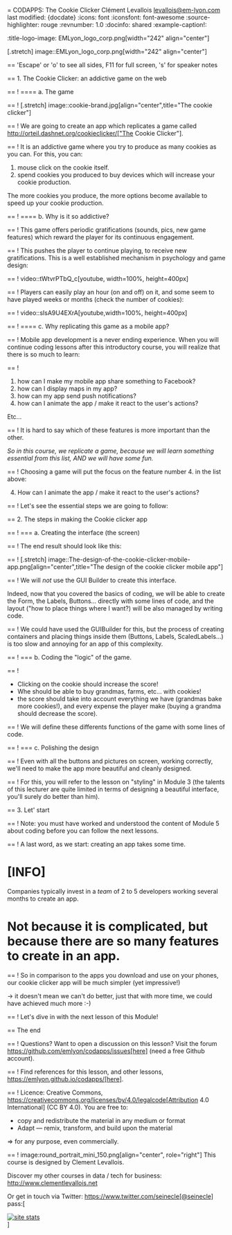 = CODAPPS: The Cookie Clicker
Clément Levallois <levallois@em-lyon.com>
last modified: {docdate}
:icons: font
:iconsfont: font-awesome
:source-highlighter: rouge
:revnumber: 1.0
:docinfo: shared
:example-caption!:


:title-logo-image: EMLyon_logo_corp.png[width="242" align="center"]

[.stretch]
image::EMLyon_logo_corp.png[width="242" align="center"]




==  'Escape' or 'o' to see all sides, F11 for full screen, 's' for speaker notes

==  1. The Cookie Clicker: an addictive game on the web

==  !
==== a. The game

==  !
[.stretch]
image::cookie-brand.jpg[align="center",title="The cookie clicker"]


==  !
We are going to create an app which replicates a game called http://orteil.dashnet.org/cookieclicker/["The Cookie Clicker"].

==  !
It is an addictive game where you try to produce as many cookies as you can. For this, you can:

1. mouse click on the cookie itself.
2. spend cookies you produced to buy devices which will increase your cookie production.

The more cookies you produce, the more options become available to speed up your cookie production.

==  !
==== b. Why is it so addictive?

==  !
This game offers periodic gratifications (sounds, pics, new game features) which reward the player for its continuous engagement.

==  !
This pushes the player to continue playing, to receive new gratifications.
This is a well established mechanism in psychology and game design:

==  !
video::tWtvrPTbQ_c[youtube, width=100%, height=400px]

==  !
Players can easily play an hour (on and off) on it, and some seem to have played weeks or months (check the number of cookies):

==  !
video::sIsA9U4EXrA[youtube,width=100%, height=400px]

==  !
==== c. Why replicating this game as a mobile app?

==  !
Mobile app development is a never ending experience.
When you will continue coding lessons after this introductory course, you will realize that there is so much to learn:

==  !
1. how can I make my mobile app share something to Facebook?
2. how can I display maps in my app?
3. how can my app send push notifications?
4. how can I animate the app / make it react to the user's actions?

Etc...

==  !
It is hard to say which of these features is more important than the other.

*So in this course, we replicate a game, because we will learn something essential from this list, AND we will have some fun.*

==  !
Choosing a game will put the focus on the feature number 4. in the list above:

 4. How can I animate the app / make it react to the user's actions?

==  !
Let's see the essential steps we are going to follow:

==  2. The steps in making the Cookie clicker app

==  !
=== a. Creating the interface (the screen)

==  !
The end result should look like this:

==  !
[.stretch]
image::The-design-of-the-cookie-clicker-mobile-app.png[align="center",title="The design of the cookie clicker mobile app"]


==  !
We will *not* use the GUI Builder to create this interface.

Indeed, now that you covered the basics of coding, we will be able to create the Form, the Labels, Buttons... directly with some lines of code, and the layout ("how to place things where I want?) will be also managed by writing code.

==  !
We could have used the GUIBuilder for this, but the process of creating containers and placing things inside them (Buttons, Labels, ScaledLabels...) is too slow and annoying for an app of this complexity.

==  !
=== b. Coding the "logic" of the game.

==  !
- Clicking on the cookie should increase the score!
- Whe should be able to buy grandmas, farms, etc... with cookies!
- the score should take into account everything we have (grandmas bake more cookies!), and every expense the player make (buying a grandma should decrease the score).

==  !
We will define these differents functions of the game with some lines of code.

==  !
=== c. Polishing the design

==  !
Even with all the buttons and pictures on screen, working correctly, we'll need to make the app more beautiful and cleanly designed.

==  !
For this, you will refer to the lesson on "styling" in Module 3 (the talents of this lecturer are quite limited in terms of designing a beautiful interface, you'll surely do better than him).

==  3. Let' start

==  !
Note: you must have worked and understood the content of Module 5 about coding before you can follow the next lessons.

==  !
A last word, as we start: creating an app takes some time.

[INFO]
====
Companies typically invest in a *team* of 2 to 5 developers working several months to create an app.

Not because it is complicated, but because there are so many features to create in an app.
====

==  !
So in comparison to the apps you download and use on your phones, our cookie clicker app will be much simpler (yet impressive!)

-> it doesn't mean we can't do better, just that with more time, we could have achieved much more :-)

==  !
Let's dive in with the next lesson of this Module!

==  The end

==  !
Questions? Want to open a discussion on this lesson? Visit the forum https://github.com/emlyon/codapps/issues[here] (need a free Github account).

==  !
Find references for this lesson, and other lessons, https://emlyon.github.io/codapps/[here].

==  !
Licence: Creative Commons, https://creativecommons.org/licenses/by/4.0/legalcode[Attribution 4.0 International] (CC BY 4.0).
You are free to:

- copy and redistribute the material in any medium or format
- Adapt — remix, transform, and build upon the material

=> for any purpose, even commercially.

==  !
image:round_portrait_mini_150.png[align="center", role="right"]
This course is designed by Clement Levallois.

Discover my other courses in data / tech for business: http://www.clementlevallois.net

Or get in touch via Twitter: https://www.twitter.com/seinecle[@seinecle]
pass:[    <!-- Start of StatCounter Code for Default Guide -->
    <script type="text/javascript">
        var sc_project = 11592657;
        var sc_invisible = 1;
        var sc_security = "11592657";
        var scJsHost = (("https:" == document.location.protocol) ?
            "https://secure." : "http://www.");
        document.write("<sc" + "ript type='text/javascript' src='" +
            scJsHost +
            "statcounter.com/counter/counter.js'></" + "script>");
    </script>
    <noscript><div class="statcounter"><a title="site stats"
    href="http://statcounter.com/" target="_blank"><img
    class="statcounter"
    src="//c.statcounter.com/11592657/0/11592657/1/" alt="site
    stats"></a></div></noscript>
    <!-- End of StatCounter Code for Default Guide -->]

